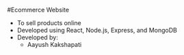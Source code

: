 #Ecommerce Website

- To sell products online
- Developed using React, Node.js, Express, and MongoDB
- Developed by:
  - Aayush Kakshapati